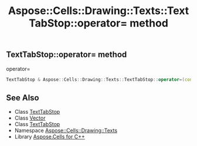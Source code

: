 ﻿---
title: Aspose::Cells::Drawing::Texts::TextTabStop::operator= method
linktitle: operator=
second_title: Aspose.Cells for C++ API Reference
description: 'Aspose::Cells::Drawing::Texts::TextTabStop::operator= method. operator= in C++.'
type: docs
weight: 300
url: /cpp/aspose.cells.drawing.texts/texttabstop/operator_asm/
---
## TextTabStop::operator= method


operator=

```cpp
TextTabStop & Aspose::Cells::Drawing::Texts::TextTabStop::operator=(const TextTabStop &src)
```

## See Also

* Class [TextTabStop](../)
* Class [Vector](../../../aspose.cells/vector/)
* Class [TextTabStop](../)
* Namespace [Aspose::Cells::Drawing::Texts](../../)
* Library [Aspose.Cells for C++](../../../)
